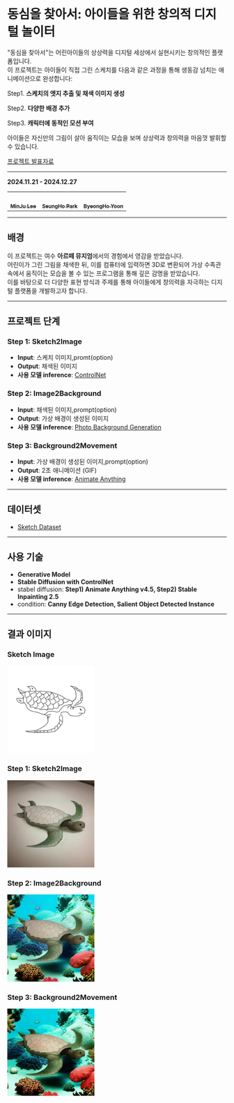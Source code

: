 # 동심을 찾아서: 아이들을 위한 창의적 디지털 놀이터  

"동심을 찾아서"는 어린아이들의 상상력을 디지털 세상에서 실현시키는 창의적인 플랫폼입니다.  
이 프로젝트는 아이들이 직접 그린 스케치를 다음과 같은 과정을 통해 생동감 넘치는 애니메이션으로 완성합니다:  

Step1. **스케치의 엣지 추출 및 채색 이미지 생성**

Step2. **다양한 배경 추가**  

Step3. **캐릭터에 동적인 모션 부여** 

아이들은 자신만의 그림이 살아 움직이는 모습을 보며 상상력과 창의력을 마음껏 발휘할 수 있습니다.  

[프로젝트 발표자료](https://drive.google.com/file/d/1AlGLFn5aqtn0KXdo1vzc8_NqJGljM6wa/view?usp=sharing)

---
**2024.11.21 - 2024.12.27**

<table>
  <tbody>
    <tr>
      <td align="center">
        <a href="https://github.com/navi0728">
          <img src="https://github.com/Pnavi0728.png" width="100px;" alt=""/>
          <br /><sub><b>MinJu Lee</b></sub>
        </a>
        <br />
      </td>
      <td align="center">
        <a href="https://github.com/winnercalvin">
          <img src="https://github.com/winnercalvin.png" width="100px;" alt=""/>
          <br /><sub><b>SeungHo Park</b></sub>
        </a>
        <br />
      </td>
      <td align="center">
        <a href="https://github.com/rwambangho">
          <img src="https://github.com/rwambangho.png" width="100px;" alt=""/>
          <br /><sub><b>ByeongHo Yoon</b></sub>
        </a>
        <br />
      </td>
    </tr>
  </tbody>
</table>

---

## 배경  
이 프로젝트는 여수 **아르떼 뮤지엄**에서의 경험에서 영감을 받았습니다.  
어린이가 그린 그림을 채색한 뒤, 이를 컴퓨터에 입력하면 3D로 변환되어 가상 수족관 속에서 움직이는 모습을 볼 수 있는 프로그램을 통해 깊은 감명을 받았습니다.  
이를 바탕으로 더 다양한 표현 방식과 주제를 통해 아이들에게 창의력을 자극하는 디지털 플랫폼을 개발하고자 합니다.  

---

## 프로젝트 단계  

### **Step 1: Sketch2Image**  
- **Input**: 스케치 이미지,promt(option) 
- **Output**: 채색된 이미지 
- **사용 모델 inference**: [ControlNet](https://github.com/lllyasviel/ControlNet-v1-1-nightly)  

### **Step 2: Image2Background**  
- **Input**: 채색된 이미지,prompt(option)  
- **Output**: 가상 배경이 생성된 이미지  
- **사용 모델 inference**: [Photo Background Generation](https://github.com/yahoo/photo-background-generation?tab=readme-ov-file)  

### **Step 3: Background2Movement**  
- **Input**: 가상 배경이 생성된 이미지,prompt(option) 
- **Output**: 2초 애니메이션 (GIF)  
- **사용 모델 inference**: [Animate Anything](https://github.com/alibaba/animate-anything)  

---

## 데이터셋  
- [Sketch Dataset](https://cybertron.cg.tu-berlin.de/eitz/projects/classifysketch/)  

---

## 사용 기술
- **Generative Model**
- **Stable Diffusion with ControlNet**
- stabel diffusion: **Step1) Animate Anything v4.5, Step2) Stable Inpainting 2.5**
- condition: **Canny Edge Detection, Salient Object Detected Instance**
---

## 결과 이미지  
### Sketch Image
<img src=https://github.com/navi0728/Sketch2Movement/blob/main/src/Sketch_Image.png width="200" height="200"/>

### Step 1: Sketch2Image  
<img src=https://github.com/navi0728/Sketch2Movement/blob/main/src/Step1_output.png width="200" height="200"/>

### Step 2: Image2Background  
<img src=https://github.com/navi0728/Sketch2Movement/blob/main/src/Step2_output.png width="200" height="200"/>

### Step 3: Background2Movement  
<img src=https://github.com/navi0728/Sketch2Movement/blob/main/src/Step3_output.gif width="200" height="200"/>


